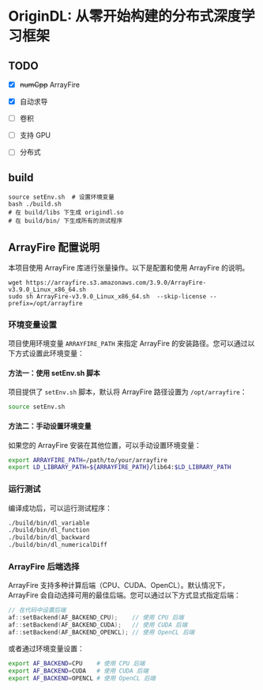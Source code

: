 # OriginDL: 从零开始构建的分布式深度学习框架

## TODO
   
- [x] ~~numCpp~~ ArrayFire

- [x] 自动求导
- [ ] 卷积
- [ ] 支持 GPU
- [ ] 分布式

## build
```shell
source setEnv.sh  # 设置环境变量
bash ./build.sh
# 在 build/libs 下生成 origindl.so
# 在 build/bin/ 下生成所有的测试程序
```

## ArrayFire 配置说明

本项目使用 ArrayFire 库进行张量操作。以下是配置和使用 ArrayFire 的说明。
```shell
wget https://arrayfire.s3.amazonaws.com/3.9.0/ArrayFire-v3.9.0_Linux_x86_64.sh  
sudo sh ArrayFire-v3.9.0_Linux_x86_64.sh  --skip-license --prefix=/opt/arrayfire 
```

### 环境变量设置

项目使用环境变量 `ARRAYFIRE_PATH` 来指定 ArrayFire 的安装路径。您可以通过以下方式设置此环境变量：

#### 方法一：使用 setEnv.sh 脚本

项目提供了 `setEnv.sh` 脚本，默认将 ArrayFire 路径设置为 `/opt/arrayfire`：

```bash
source setEnv.sh
```

#### 方法二：手动设置环境变量

如果您的 ArrayFire 安装在其他位置，可以手动设置环境变量：

```bash
export ARRAYFIRE_PATH=/path/to/your/arrayfire
export LD_LIBRARY_PATH=${ARRAYFIRE_PATH}/lib64:$LD_LIBRARY_PATH
```

### 运行测试

编译成功后，可以运行测试程序：

```bash
./build/bin/dl_variable
./build/bin/dl_function
./build/bin/dl_backward
./build/bin/dl_numericalDiff
```

### ArrayFire 后端选择

ArrayFire 支持多种计算后端（CPU、CUDA、OpenCL）。默认情况下，ArrayFire 会自动选择可用的最佳后端。您可以通过以下方式显式指定后端：

```cpp
// 在代码中设置后端
af::setBackend(AF_BACKEND_CPU);    // 使用 CPU 后端
af::setBackend(AF_BACKEND_CUDA);   // 使用 CUDA 后端
af::setBackend(AF_BACKEND_OPENCL); // 使用 OpenCL 后端
```

或者通过环境变量设置：

```bash
export AF_BACKEND=CPU    # 使用 CPU 后端
export AF_BACKEND=CUDA   # 使用 CUDA 后端
export AF_BACKEND=OPENCL # 使用 OpenCL 后端
```
